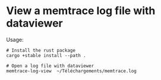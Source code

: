 # View a memtrace log file with dataviewer

Usage:
```
# Install the rust package
cargo +stable install --path .

# Open a log file with dataviewer
memtrace-log-view  ~/Téléchargements/memtrace.log
```
